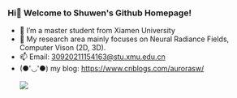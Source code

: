 ### Hi👋 Welcome to Shuwen's Github Homepage!

- 🔭 I’m a master student from Xiamen University
- 🌱 My research area mainly focuses on Neural Radiance Fields, Computer Vison (2D, 3D).
- 📫 Email: 30920211154163@stu.xmu.edu.cn <br/>
- (●'◡'●) my blog: https://www.cnblogs.com/aurorasw/ <br/> <br/>
![](https://github-readme-stats.vercel.app/api?username=sw1014&show_icons=true&theme=dark&count_private=true)

